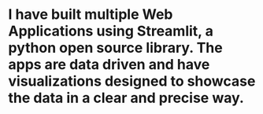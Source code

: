 # I have built multiple Web Applications using Streamlit, a python open source library. The apps are data driven and have visualizations designed to showcase the data in a clear and precise way.
